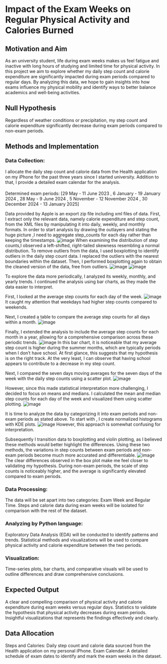 # Impact of the Exam Weeks on Regular Physical Activity and Calories Burned

## Motivation and Aim
As an university student, life during exam weeks makes us feel fatigue and inactive with long hours of studying and limited time for physical activity. In this project we aim to explore whether my daily step count and calorie expenditure are significantly impacted during exam periods compared to regular days. By analyzing this data, we hope to gain insights into how exams influence my physical mobility and identify ways to better balance academics and well-being activities. 

## Null Hypothesis
Regardless of weather conditions or precipitation, my step count and calorie expenditure significantly decrease during exam periods compared to non-exam periods.

## Methods and Implementation
### Data Collection:
I allocate the daily step count and calorie data from the Health application on my iPhone for the past three years since I started university. Addition to that, I provide a detailed exam calendar for the analysis.
####
Determined exam periods: [29 May - 11 June 2023 , 6 January - 19 January 2024 , 28 May - 9 June 2024 , 5 November - 12 November 2024 , 30 December 2024 - 13 January 2025] 

Data provided by Apple is an export zip file including xml files of data. First, I extract only the relevant data, namely calorie expenditure and step count, from the XML files by manipulating it into daily, weekly, and monthly formats. In order to start analysis by drawing the outlayers and stating the huge picture ,I need to aggregate step_counts for each day rather than keeping the timestamps. 
![image](https://github.com/user-attachments/assets/0a4bf051-5ecb-44aa-b607-ef1b16936443)
When examining the distribution of step counts,I observed a left-shifted, right-tailed skewness resembling a normal distribution. To remove outliers from the data, I used boxplotting to identify outliers in the daily step count data. I replaced the outliers with the nearest boundaries within the dataset. Then, I performed boxplotting again to obtain the cleaned version of the data, free from outliers.
![image](https://github.com/user-attachments/assets/1853e09c-207e-421b-b38c-718974c73212)
![image](https://github.com/user-attachments/assets/0863129b-27f9-4b3a-a386-9fb4ed267aa9)

To explore the data more periodically, I analyzed its weekly, monthly, and yearly trends. I continued the analysis using bar charts, as they made the data easier to interpret.

First, I looked at the average step counts for each day of the week.
![image](https://github.com/user-attachments/assets/84577e38-6b49-4ef8-bf13-39b872deaaee)
It caught my attention that weekdays had higher step counts compared to weekends.

Next, I created a table to compare the average step counts for all days within a month.
![image](https://github.com/user-attachments/assets/97d70bc6-5e42-4ec3-bb7f-30f15c775d8c)


Finally, I extended the analysis to include the average step counts for each month in a year, allowing for a comprehensive comparison across these periodic trends.
![image](https://github.com/user-attachments/assets/ca8ea31f-3945-4070-9693-b51887ee4f6a)
In this bar chart, it is noticeable that my average step count is higher during the summer months, which are typically periods when I don’t have school. At first glance, this suggests that my hypothesis is on the right track. At the very least, I can observe that having school appears to contribute to a decrease in my step count.

Next, I compared the seven days moving averages for the seven days of the week with the daily step counts using a scatter plot.
![image](https://github.com/user-attachments/assets/8cab1944-354e-4325-b22d-c4e040d6b3da)

However, since this made statistical interpretation more challenging, I decided to focus on means and medians. I calculated the mean and median step counts for each day of the week and visualized them using scatter plotting.
![image](https://github.com/user-attachments/assets/c3bc89e5-7ce9-46aa-bf4e-cf17e047b959)

It is time to analyze the data by categorizing it into exam periods and non-exam periods as stated above. To start with , I create normalized histograms with KDE plots.
![image](https://github.com/user-attachments/assets/b60facbe-ce45-4600-899e-7697198161a6)
However, this approach is somewhat confusing for interpretation.

Subsequently I transition data to boxplotting and violin plotting, as I believed these methods would better highlight the differences. Using these two methods, the variations in step counts between exam periods and non-exam periods become much more accurated and differentiable.
![image](https://github.com/user-attachments/assets/7561ade2-3867-49cc-a4e4-6a009c23e20f)
The clear differences observed in the box plot make me feel closer to validating my hypothesis. During non-exam periods, the scale of step counts is noticeably higher, and the average is significantly elevated compared to exam periods.








### Data Processing:
The data will be set apart into two categories: Exam Week and Regular Time. Steps and calorie data during exam weeks will be isolated for comparison with the rest of the dataset.
### Analyzing by Python language:
Exploratory Data Analysis (EDA) will be conducted to identify patterns and trends. Statistical methods and visualizations will be used to compare physical activity and calorie expenditure between the two periods.
### Visualization:
Time-series plots, bar charts, and comparative visuals will be used to outline differences and draw comprehensive conclusions.

## Expected Output
A clear and compelling comparison of physical activity and calorie expenditure during exam weeks versus regular days. Statistics to validate the hypothesis that physical activity decreases during exam periods. Insightful visualizations that represents the findings effectively and clearly.

## Data Allocation
Steps and Calories: Daily step count and calorie data sourced from the Health application on my personal iPhone.
Exam Calendar: A detailed schedule of exam dates to identify and mark the exam weeks in the dataset.
